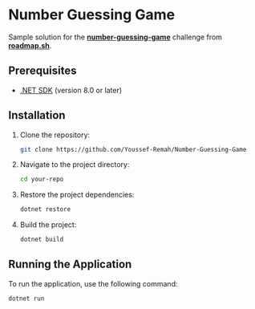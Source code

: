 # Number Guessing Game

Sample solution for the **[number-guessing-game](https://roadmap.sh/projects/number-guessing-game)** challenge from **[roadmap.sh](https://roadmap.sh/)**.

## Prerequisites

- [.NET SDK](https://dotnet.microsoft.com/download) (version 8.0 or later)

## Installation

1. Clone the repository:

   ```bash
   git clone https://github.com/Youssef-Remah/Number-Guessing-Game
   ```
2. Navigate to the project directory:

    ```bash
    cd your-repo
    ```
3. Restore the project dependencies:

    ```bash
    dotnet restore
    ```
4. Build the project:

    ```bash
    dotnet build
    ```
## Running the Application

To run the application, use the following command:

```bash
dotnet run
```
